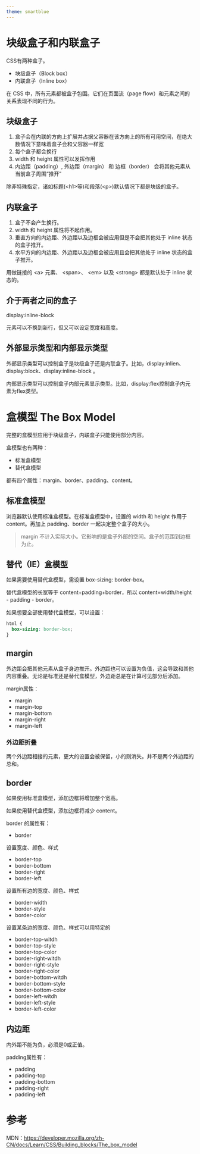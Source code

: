 ```yaml
---
theme: smartblue
---
```

# 块级盒子和内联盒子
CSS有两种盒子。

- 块级盒子（Block box）
- 内联盒子（Inline box）

在 CSS 中，所有元素都被盒子包围。它们在页面流（page flow）和元素之间的关系表现不同的行为。

## 块级盒子

1. 盒子会在内联的方向上扩展并占据父容器在该方向上的所有可用空间，在绝大数情况下意味着盒子会和父容器一样宽
2. 每个盒子都会换行
3. width 和 height 属性可以发挥作用
4. 内边距（padding）, 外边距（margin） 和 边框（border） 会将其他元素从当前盒子周围“推开”

除非特殊指定，诸如标题(\<h1>等)和段落(\<p>)默认情况下都是块级的盒子。

## 内联盒子

1. 盒子不会产生换行。
2. width 和 height 属性将不起作用。
3. 垂直方向的内边距、外边距以及边框会被应用但是不会把其他处于 inline 状态的盒子推开。
4. 水平方向的内边距、外边距以及边框会被应用且会把其他处于 inline 状态的盒子推开。

用做链接的 \<a> 元素、 \<span>、 \<em> 以及 \<strong> 都是默认处于 inline 状态的。

## 介于两者之间的盒子
display:inline-block 

元素可以不换到新行，但又可以设定宽度和高度。

## 外部显示类型和内部显示类型

外部显示类型可以控制盒子是块级盒子还是内联盒子。比如，display:inlien、display:block、display:inline-block 。

内部显示类型可以控制盒子内部元素显示类型。比如，display:flex控制盒子内元素为flex类型。


# 盒模型 The Box Model

完整的盒模型应用于块级盒子，内联盒子只能使用部分内容。

盒模型也有两种：
- 标准盒模型
- 替代盒模型

都有四个属性：margin、border、padding、content。

## 标准盒模型

浏览器默认使用标准盒模型。在标准盒模型中，设置的 width 和 height 作用于 content。再加上 padding、border 一起决定整个盒子的大小。

> margin 不计入实际大小。它影响的是盒子外部的空间。盒子的范围到边框为止。

## 替代（IE）盒模型

如果需要使用替代盒模型，需设置 box-sizing: border-box。

替代盒模型的长宽等于 content+padding+border，所以 content=width/height - padding - border。

如果想要全部使用替代盒模型，可以设置：

```css
html {
  box-sizing: border-box;
}
```

## margin 

外边距会把其他元素从盒子身边推开。外边距也可以设置为负值，这会导致和其他内容重叠。无论是标准还是替代盒模型，外边距总是在计算可见部分后添加。

margin属性：

- margin
- margin-top
- margin-bottom
- margin-right
- margin-left

### 外边距折叠

两个外边距相接的元素，更大的设置会被保留，小的则消失。并不是两个外边距的总和。

## border

如果使用标准盒模型，添加边框将增加整个宽高。

如果使用替代盒模型，添加边框将减少 content。

border 的属性有：

- border

设置宽度、颜色、样式

- border-top
- border-bottom
- border-right
- border-left

设置所有边的宽度、颜色、样式

- border-width
- border-style
- border-color

设置某条边的宽度、颜色、样式可以用特定的

- border-top-witdh
- border-top-style
- border-top-color
- border-right-witdh
- border-right-style
- border-right-color
- border-bottom-witdh
- border-bottom-style
- border-bottom-color
- border-left-witdh
- border-left-style
- border-left-color

## 内边距
内外距不能为负，必须是0或正值。

padding属性有：

- padding
- padding-top
- padding-bottom
- padding-right
- padding-left




# 参考

MDN：https://developer.mozilla.org/zh-CN/docs/Learn/CSS/Building_blocks/The_box_model

